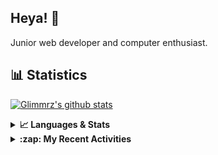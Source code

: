 ## Heya! 👋

Junior web developer and computer enthusiast.

## 📊 Statistics

[![Glimmrz's github stats](https://github-readme-stats.vercel.app/api?username=glimmrz&theme=dark&count_private=true)](https://github.com/anuraghazra/github-readme-stats)

<details>
  <summary><strong>📈 Languages & Stats</strong></summary>
  <img src="https://github-readme-stats.vercel.app/api?username=bunningss&show_icons=true&theme=dark&hide_border=true"
       alt="Tayef's GitHub stats" />
  <img src="https://github-readme-stats.vercel.app/api/top-langs/?username=bunningss&show_icons=true&theme=dark&hide_border=true&layout=compact&langs_count=10"
       alt="Tayef's Top GitHub Languages" />
</details>

<details>
<summary><strong> :zap: My Recent Activities </strong></summary>

<!-- ACTIVITY-LIST:START -->
- [glimmrz pushed to master in glimmrz/client-portal](https://github.com/glimmrz/client-portal/compare/975723fc1b...0277a63c83)
- [glimmrz pushed to master in glimmrz/client-portal](https://github.com/glimmrz/client-portal/compare/a9ff2eef83...975723fc1b)
- [glimmrz pushed to master in glimmrz/client-portal](https://github.com/glimmrz/client-portal/compare/9d692c8c76...a9ff2eef83)
- [glimmrz pushed to master in glimmrz/client-portal](https://github.com/glimmrz/client-portal/compare/4927d37097...9d692c8c76)
- [glimmrz pushed to master in glimmrz/client-portal](https://github.com/glimmrz/client-portal/compare/d1818efccc...4927d37097)
<!-- ACTIVITY-LIST:END -->

</details>
